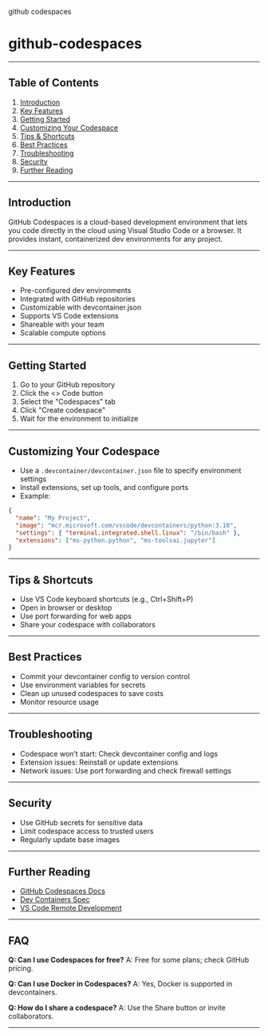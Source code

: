 github codespaces
# github-codespaces

---

## Table of Contents
1. [Introduction](#introduction)
2. [Key Features](#key-features)
3. [Getting Started](#getting-started)
4. [Customizing Your Codespace](#customizing-your-codespace)
5. [Tips & Shortcuts](#tips--shortcuts)
6. [Best Practices](#best-practices)
7. [Troubleshooting](#troubleshooting)
8. [Security](#security)
9. [Further Reading](#further-reading)

---

## Introduction
GitHub Codespaces is a cloud-based development environment that lets you code directly in the cloud using Visual Studio Code or a browser. It provides instant, containerized dev environments for any project.

---

## Key Features
- Pre-configured dev environments
- Integrated with GitHub repositories
- Customizable with devcontainer.json
- Supports VS Code extensions
- Shareable with your team
- Scalable compute options

---

## Getting Started
1. Go to your GitHub repository
2. Click the <> Code button
3. Select the "Codespaces" tab
4. Click "Create codespace"
5. Wait for the environment to initialize

---

## Customizing Your Codespace
- Use a `.devcontainer/devcontainer.json` file to specify environment settings
- Install extensions, set up tools, and configure ports
- Example:
```json
{
  "name": "My Project",
  "image": "mcr.microsoft.com/vscode/devcontainers/python:3.10",
  "settings": { "terminal.integrated.shell.linux": "/bin/bash" },
  "extensions": ["ms-python.python", "ms-toolsai.jupyter"]
}
```

---

## Tips & Shortcuts
- Use VS Code keyboard shortcuts (e.g., Ctrl+Shift+P)
- Open in browser or desktop
- Use port forwarding for web apps
- Share your codespace with collaborators

---

## Best Practices
- Commit your devcontainer config to version control
- Use environment variables for secrets
- Clean up unused codespaces to save costs
- Monitor resource usage

---

## Troubleshooting
- Codespace won’t start: Check devcontainer config and logs
- Extension issues: Reinstall or update extensions
- Network issues: Use port forwarding and check firewall settings

---

## Security
- Use GitHub secrets for sensitive data
- Limit codespace access to trusted users
- Regularly update base images

---

## Further Reading
- [GitHub Codespaces Docs](https://docs.github.com/en/codespaces)
- [Dev Containers Spec](https://containers.dev/)
- [VS Code Remote Development](https://code.visualstudio.com/docs/remote/remote-overview)

---

## FAQ
**Q: Can I use Codespaces for free?**
A: Free for some plans; check GitHub pricing.

**Q: Can I use Docker in Codespaces?**
A: Yes, Docker is supported in devcontainers.

**Q: How do I share a codespace?**
A: Use the Share button or invite collaborators.

---
